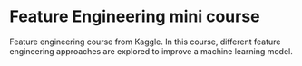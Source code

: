 # Feature Engineering mini course

Feature engineering course from Kaggle. In this course, different feature engineering approaches are explored to improve a machine learning model.
